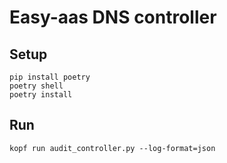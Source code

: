 # Easy-aas DNS controller

## Setup

```shell
pip install poetry
poetry shell
poetry install
```

## Run

```shell
kopf run audit_controller.py --log-format=json
```
